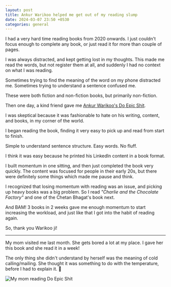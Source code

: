 ```yaml
---
layout: post
title: Ankur Warikoo helped me get out of my reading slump
date: 2024-03-07 23:50 +0530
categories: general
---
```


I had a very hard time reading books from 2020 onwards. I just couldn't focus enough to complete any book, or just read it for more than couple of pages.

I was always distracted, and kept getting lost in my thoughts. This made me read the words, but not register them at all, and suddenly I had no context on what I was reading.

Sometimes trying to find the meaning of the word on my phone distracted me. Sometimes trying to understand a sentence confused me.

These were both fiction and non-fiction books, but primarily non-fiction.

Then one day, a kind friend gave me [Ankur Warikoo's Do Epic Shit](https://www.amazon.in/Do-Epic-Shit-Ankur-Warikoo-ebook/dp/B09MTGKFXZ).

I was skeptical because it was fashionable to hate on his writing, content, and books, in my corner of the world.

I began reading the book, finding it very easy to pick up and read from start to finish.

Simple to understand sentence structure. Easy words. No fluff.

I think it was easy because he printed his LinkedIn content in a book format.

I built momentum in one sitting, and then just completed the book very quickly. The content was focused for people in their early 20s, but there were definitely some things which made me pause and think.

I recognized that losing momentum with reading was an issue, and picking up heavy books was a big problem. So I read _"Charlie and the Chocolate Factory"_ and one of the Chetan Bhagat's book next.

And BAM! 3 books in 2 weeks gave me enough momentum to start increasing the workload, and just like that I got into the habit of reading again.

So, thank you Warikoo ji!

---

My mom visited me last month. She gets bored a lot at my place. I gave her this book and she read it in a week!

The only thing she didn't understand by herself was the meaning of cold calling/mailing. She thought it was something to do with the temperature, before I had to explain it. 😬

![My mom reading Do Epic Shit](https://i.imgur.com/ph6pK6J.png)
